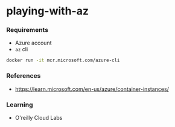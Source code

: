 # playing-with-az


### Requirements
- Azure account
- `az` cli


```sh
docker run -it mcr.microsoft.com/azure-cli
```


### References
- https://learn.microsoft.com/en-us/azure/container-instances/

### Learning 
- O'reilly Cloud Labs
